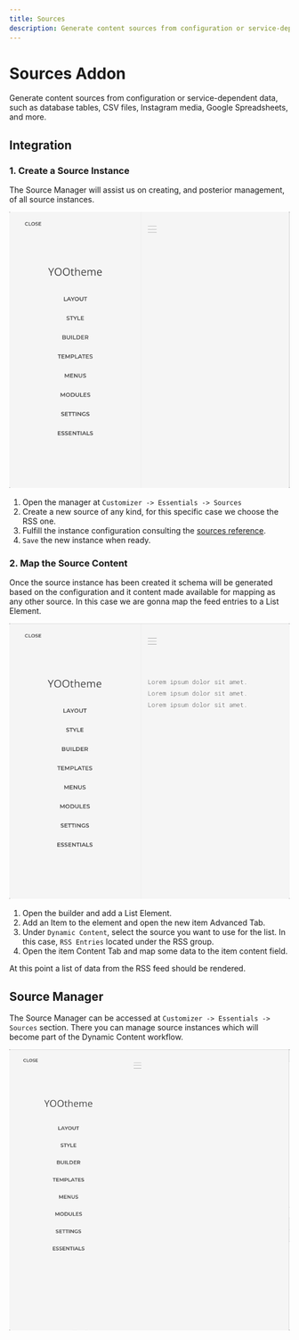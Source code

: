 ```yaml
---
title: Sources
description: Generate content sources from configuration or service-dependent data
---
```


# Sources Addon

Generate content sources from configuration or service-dependent data, such as database tables, CSV files, Instagram media, Google Spreadsheets, and more.

## Integration

<!--@include: ../_partials/enable-addon-->

### 1. Create a Source Instance

The Source Manager will assist us on creating, and posterior management, of all source instances.

![Create a Source Instance](./assets/create-source-instance.gif)

1. Open the manager at `Customizer -> Essentials -> Sources`
2. Create a new source of any kind, for this specific case we choose the RSS one.
3. Fulfill the instance configuration consulting the [sources reference](./providers/).
4. `Save` the new instance when ready.

### 2. Map the Source Content

Once the source instance has been created it schema will be generated based on the configuration and it content made available for mapping as any other source. In this case we are gonna map the feed entries to a List Element.

![Map Source Content](./assets/map-source-content.gif)

1. Open the builder and add a List Element.
1. Add an Item to the element and open the new item Advanced Tab.
1. Under `Dynamic Content`, select the source you want to use for the list. In this case, `RSS Entries` located under the RSS group.
1. Open the item Content Tab and map some data to the item content field.

At this point a list of data from the RSS feed should be rendered.

## Source Manager

The Source Manager can be accessed at `Customizer -> Essentials -> Sources` section. There you can manage source instances which will become part of the Dynamic Content workflow.

![Source Manager](./assets/source-manager.gif)
